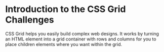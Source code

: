 # Introduction to the CSS Grid Challenges

CSS Grid helps you easily build complex web designs. It works by turning an HTML element into a grid container with rows and columns for you to place children elements where you want within the grid.

<br>

<br>

